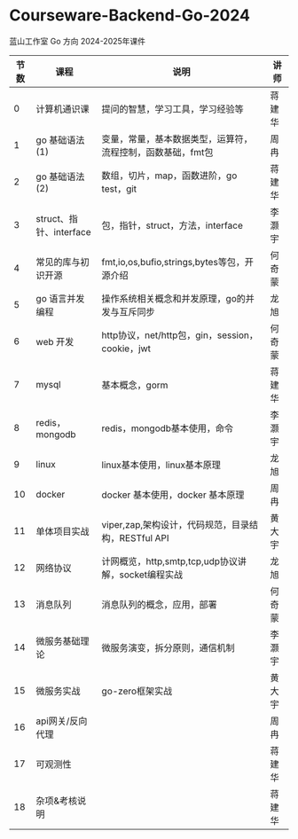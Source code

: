 # Courseware-Backend-Go-2024
蓝山工作室 Go 方向 2024-2025年课件


| 节数 | 课程                    | 说明                                                        | 讲师   |
| ---- | ----------------------- | ----------------------------------------------------------- | ------ |
| 0    | 计算机通识课            | 提问的智慧，学习工具，学习经验等                            | 蒋建华 |
| 1    | go 基础语法(1)          | 变量，常量，基本数据类型，运算符，流程控制，函数基础，fmt包 | 周冉   |
| 2    | go 基础语法(2)          | 数组，切片，map，函数进阶，go test，git                     | 蒋建华 |
| 3    | struct、指针、interface | 包，指针，struct，方法，interface                           | 李灏宇 |
| 4    | 常见的库与初识开源      | fmt,io,os,bufio,strings,bytes等包，开源介绍                 | 何奇蒙 |
| 5    | go 语言并发编程         | 操作系统相关概念和并发原理，go的并发与互斥同步              | 龙旭   |
| 6    | web 开发                | http协议，net/http包，gin，session，cookie，jwt             | 何奇蒙 |
| 7    | mysql                   | 基本概念，gorm                                              | 蒋建华 |
| 8    | redis，mongodb          | redis，mongodb基本使用，命令                                | 李灏宇 |
| 9    | linux                   | linux基本使用，linux基本原理                                | 龙旭   |
| 10   | docker                  | docker 基本使用，docker 基本原理                            | 周冉   |
| 11   | 单体项目实战            | viper,zap,架构设计，代码规范，目录结构，RESTful API         | 黄大宇 |
| 12   | 网络协议                | 计网概览，http,smtp,tcp,udp协议讲解，socket编程实战         | 龙旭   |
| 13   | 消息队列                | 消息队列的概念，应用，部署                                  | 何奇蒙 |
| 14   | 微服务基础理论          | 微服务演变，拆分原则，通信机制                              | 李灏宇 |
| 15   | 微服务实战              | go-zero框架实战                                             | 黄大宇 |
| 16   | api网关/反向代理        |                                                             | 周冉   |
| 17   | 可观测性                |                                                             | 蒋建华 |
| 18   | 杂项&考核说明           |                                                             | 蒋建华 |

